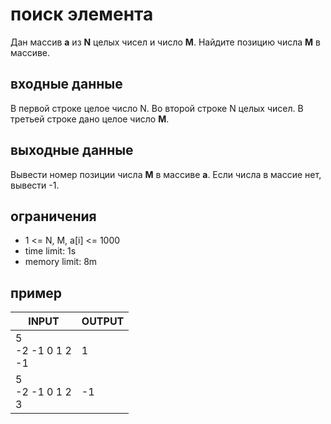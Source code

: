 # поиск элемента

Дан массив __a__ из __N__ целых чисел и число __M__. Найдите позицию числа __M__ в массиве.

## входные данные

В первой строке целое число N. Во второй строке N целых чисел. В третьей строке дано целое число __M__.

## выходные данные

Вывести номер позиции числа __M__ в массиве __a__. Если числа в массие нет, вывести -1.

## ограничения

 * 1 <= N, M, a[i] <= 1000
 * time limit: 1s
 * memory limit: 8m

## пример

| INPUT | OUTPUT |
| ----- | ------ |
| 5<br>-2 -1 0 1 2<br />-1 | 1 |
| 5<br>-2 -1 0 1 2<br />3 | -1 |
